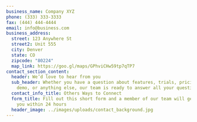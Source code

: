 ```yaml
---
business_name: Company XYZ
phone: (333) 333-3333
fax: (444) 444-4444
email: info@business.com
business_address:
  street: 123 Anywhere St
  street2: Unit 555
  city: Denver
  state: CO
  zipcode: "80224"
  map_link: https://goo.gl/maps/GPhviCHw59tp7qTP7
contact_section_content:
  header: We’d love to hear from you
  sub_header: Whether you have a question about features, trials, pricing, need a
    demo, or anything else, our team is ready to answer all your questions
  contact_info_title: Others Ways to Connect
  form_title: Fill out this short form and a member of our team will get back to
    you within 24 hours
  header_image: ../images/uploads/contact_background.jpg
---
```

